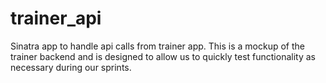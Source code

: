 trainer_api
===========

Sinatra app to handle api calls from trainer app. This is a mockup of the trainer backend and is designed to allow us to quickly test functionality as necessary during our sprints. 
